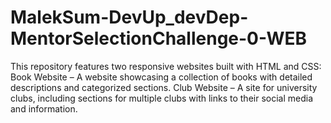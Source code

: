 # MalekSum-DevUp_devDep-MentorSelectionChallenge-0-WEB
This repository features two responsive websites built with HTML and CSS:  Book Website – A website showcasing a collection of books with detailed descriptions and categorized sections. Club Website – A site for university clubs, including sections for multiple clubs with links to their social media and information.
